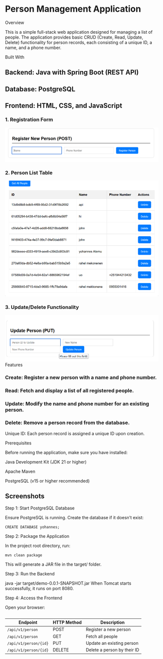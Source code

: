 # Person Management Application
Overview

This is a simple full-stack web application designed for managing a list of people. The application provides basic CRUD (Create, Read, Update, Delete) functionality for person records, each consisting of a unique ID, a name, and a phone number.

Built With

## Backend: Java with Spring Boot (REST API)

## Database: PostgreSQL

## Frontend: HTML, CSS, and JavaScript
### 1. Registration Form
![Registration Form](images/Screenshot%202025-09-24%20104601.png)

### 2. Person List Table
![Person List Table](images/Screenshot%202025-09-24%20104646.png)

### 3. Update/Delete Functionality
![Update/Delete Functionality](images/Screenshot%202025-09-24%20104659.png)
Features

### Create: Register a new person with a name and phone number.

### Read: Fetch and display a list of all registered people.

### Update: Modify the name and phone number for an existing person.

### Delete: Remove a person record from the database.

Unique ID: Each person record is assigned a unique ID upon creation.

Prerequisites

Before running the application, make sure you have installed:

Java Development Kit (JDK 21 or higher)

Apache Maven

PostgreSQL (v15 or higher recommended)
## Screenshots



Step 1: Start PostgreSQL Database

Ensure PostgreSQL is running. Create the database if it doesn’t exist:
```
CREATE DATABASE yohannes;
```
Step 2: Package the Application

In the project root directory, run:
```
mvn clean package

```
This will generate a JAR file in the target/ folder.

Step 3: Run the Backend

java -jar target/demo-0.0.1-SNAPSHOT.jar
When Tomcat starts successfully, it runs on port 8080.

Step 4: Access the Frontend

Open your browser:
```http://localhost:8080/index.html
```

| Endpoint              | HTTP Method | Description                 |
| --------------------- | ----------- | --------------------------- |
| `/api/v1/person`      | POST        | Register a new person       |
| `/api/v1/person`      | GET         | Fetch all people            |
| `/api/v1/person/{id}` | PUT         | Update an existing person   |
| `/api/v1/person/{id}` | DELETE      | Delete a person by their ID |












